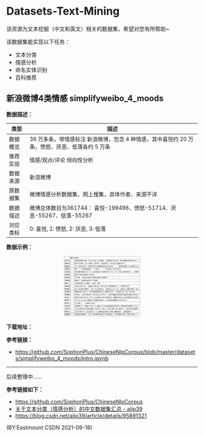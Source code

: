 # Datasets-Text-Mining
该资源为文本挖掘（中文和英文）相关的数据集，希望对您有所帮助~

该数据集能实现以下任务：
- 文本分类
- 情感分析
- 命名实体识别
- 百科推荐



## 新浪微博4类情感 simplifyweibo_4_moods

**数据描述：**

类型     | 描述
-------- | -----
数据概览  | 36 万多条，带情感标注 新浪微博，包含 4 种情感，其中喜悦约 20 万条，愤怒、厌恶、低落各约 5 万条
推荐实验  | 情感/观点/评论 倾向性分析
数据来源  | 新浪微博
原数据集  | 微博情感分析数据集，网上搜集，具体作者、来源不详
数据描述  | 微博总体数目为361744： 喜悦-199496、愤怒-51714、厌恶-55267、低落-55267
对应类标  | 0: 喜悦, 1: 愤怒, 2: 厌恶, 3: 低落


**数据示例：**

<div align=center>
    <img src="https://github.com/eastmountyxz/Datasets-Text-Mining/blob/main/images/images-001.png" width="40%" height="40%" />
</div>


**下载地址：**


**参考链接：**

- https://github.com/SophonPlus/ChineseNlpCorpus/blob/master/datasets/simplifyweibo_4_moods/intro.ipynb





---


后续整理中......


**参考链接如下：**
- https://github.com/SophonPlus/ChineseNlpCorpus
- [关于文本分类（情感分析）的中文数据集汇总 - alip39](https://blog.csdn.net/alip39/article/details/95891321)
- https://blog.csdn.net/alip39/article/details/95891321


(BY:Eastmount CSDN 2021-09-18)
